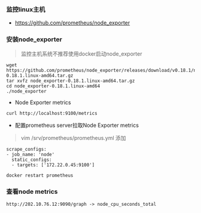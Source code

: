 ### 监控linux主机
* https://github.com/prometheus/node_exporter

### 安装node_exporter
>监控主机系统不推荐使用docker启动node_exporter
```
wget https://github.com/prometheus/node_exporter/releases/download/v0.18.1/node_exporter-0.18.1.linux-amd64.tar.gz
tar xvfz node_exporter-0.18.1.linux-amd64.tar.gz
cd node_exporter-0.18.1.linux-amd64
./node_exporter
```

* Node Exporter metrics
```
curl http://localhost:9100/metrics
```

* 配置prometheus server拉取Node Exporter metrics
>vim /srv/prometheus/prometheus.yml 添加     
```
scrape_configs:
- job_name: 'node'
  static_configs:
  - targets: ['172.22.0.45:9100']
```
```
docker restart prometheus
```

### 查看node metrics
```
http://202.10.76.12:9090/graph -> node_cpu_seconds_total
```